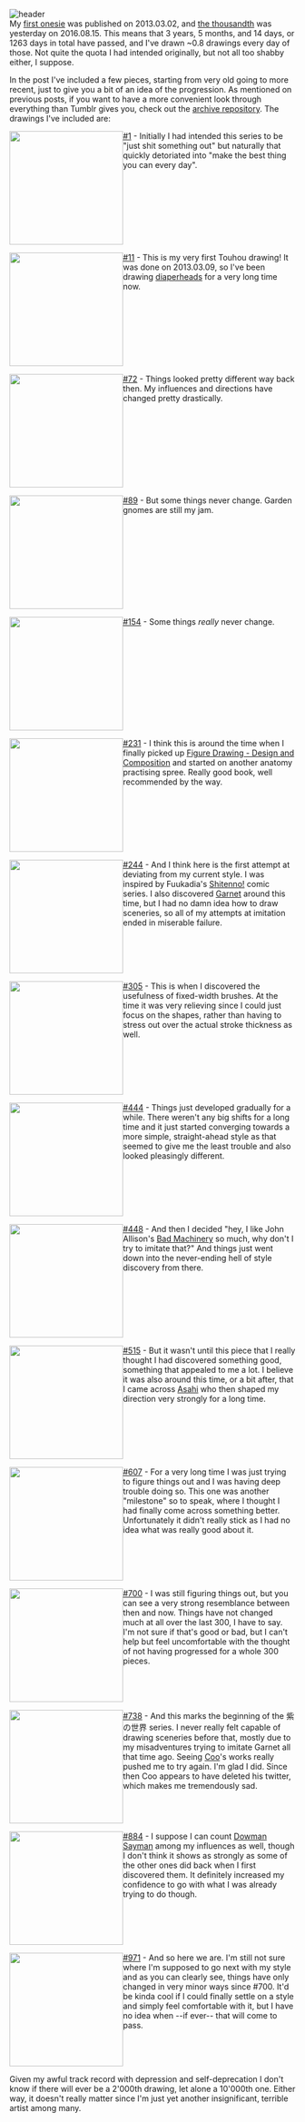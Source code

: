 ![header](https://raw.githubusercontent.com/Shinmera/onesies/master/1000-1080p.png)  
My [first onesie](http://tumblr.shinmera.com/post/44390726193/) was published on 2013.03.02, and [the thousandth](http://tumblr.shinmera.com/post/149002040689/) was yesterday on 2016.08.15. This means that 3 years, 5 months, and 14 days, or 1263 days in total have passed, and I've drawn ~0.8 drawings every day of those. Not quite the quota I had intended originally, but not all too shabby either, I suppose.

In the post I've included a few pieces, starting from very old going to more recent, just to give you a bit of an idea of the progression. As mentioned on previous posts, if you want to have a more convenient look through everything than Tumblr gives you, check out the [archive repository](https://github.com/Shinmera/onesies). The drawings I've included are:

<img src="https://raw.githubusercontent.com/Shinmera/onesies/master/1.png" style="float:left;object-fit:cover;width:200px;height:200px;" /> [#1](https://github.com/Shinmera/onesies/blob/master/1.png) - Initially I had intended this series to be "just shit something out" but naturally that quickly detoriated into "make the best thing you can every day". <br style="clear:left" />

<img src="https://raw.githubusercontent.com/Shinmera/onesies/master/11.png" style="float:left;object-fit:cover;width:200px;height:200px;" /> [#11](https://github.com/Shinmera/onesies/blob/master/11.png) - This is my very first Touhou drawing! It was done on 2013.03.09, so I've been drawing [diaperheads](https://www.youtube.com/watch?v=E7lHJXPKoX0) for a very long time now. <br style="clear:left" />

<img src="https://raw.githubusercontent.com/Shinmera/onesies/master/72.png" style="float:left;object-fit:cover;width:200px;height:200px;" /> [#72](https://github.com/Shinmera/onesies/blob/master/72.png) - Things looked pretty different way back then. My influences and directions have changed pretty drastically. <br style="clear:left" />

<img src="https://raw.githubusercontent.com/Shinmera/onesies/master/89.png" style="float:left;object-fit:cover;width:200px;height:200px;" /> [#89](https://github.com/Shinmera/onesies/blob/master/89.png) - But some things never change. Garden gnomes are still my jam. <br style="clear:left" />

<img src="https://raw.githubusercontent.com/Shinmera/onesies/master/154.png" style="float:left;object-fit:cover;width:200px;height:200px;" /> [#154](https://github.com/Shinmera/onesies/blob/master/154.png) - Some things *really* never change. <br style="clear:left" />

<img src="https://raw.githubusercontent.com/Shinmera/onesies/master/231.png" style="float:left;object-fit:cover;width:200px;height:200px;" /> [#231](https://github.com/Shinmera/onesies/blob/master/231.png) - I think this is around the time when I finally picked up [Figure Drawing - Design and Composition](http://www.librarything.com/work/9147001/book/123369393) and started on another anatomy practising spree. Really good book, well recommended by the way. <br style="clear:left" />

<img src="https://raw.githubusercontent.com/Shinmera/onesies/master/244.png" style="float:left;object-fit:cover;width:200px;height:200px;" />  [#244](https://github.com/Shinmera/onesies/blob/master/244.png) - And I think here is the first attempt at deviating from my current style. I was inspired by Fuukadia's [Shitenno!](http://danbooru.donmai.us/pools/3734) comic series. I also discovered [Garnet](http://www.pixiv.net/member.php?id=83452) around this time, but I had no damn idea how to draw sceneries, so all of my attempts at imitation ended in miserable failure. <br style="clear:left" />

<img src="https://raw.githubusercontent.com/Shinmera/onesies/master/305.png" style="float:left;object-fit:cover;width:200px;height:200px;" /> [#305](https://github.com/Shinmera/onesies/blob/master/305.png) - This is when I discovered the usefulness of fixed-width brushes. At the time it was very relieving since I could just focus on the shapes, rather than having to stress out over the actual stroke thickness as well. <br style="clear:left" />

<img src="https://raw.githubusercontent.com/Shinmera/onesies/master/444.png" style="float:left;object-fit:cover;width:200px;height:200px;" /> [#444](https://github.com/Shinmera/onesies/blob/master/444.png) - Things just developed gradually for a while. There weren't any big shifts for a long time and it just started converging towards a more simple, straight-ahead style as that seemed to give me the least trouble and also looked pleasingly different. <br style="clear:left" />

<img src="https://raw.githubusercontent.com/Shinmera/onesies/master/448.png" style="float:left;object-fit:cover;width:200px;height:200px;" /> [#448](https://github.com/Shinmera/onesies/blob/master/448.png) - And then I decided "hey, I like John Allison's [Bad Machinery](http://www.scarygoround.com/) so much, why don't I try to imitate that?" And things just went down into the never-ending hell of style discovery from there. <br style="clear:left" />

<img src="https://raw.githubusercontent.com/Shinmera/onesies/master/515.png" style="float:left;object-fit:cover;width:200px;height:200px;" /> [#515](https://github.com/Shinmera/onesies/blob/master/515.png) - But it wasn't until this piece that I really thought I had discovered something good, something that appealed to me a lot. I believe it was also around this time, or a bit after, that I came across [Asahi](http://www.pixiv.net/member.php?id=1978658) who then shaped my direction very strongly for a long time. <br style="clear:left" />

<img src="https://raw.githubusercontent.com/Shinmera/onesies/master/607.png" style="float:left;object-fit:cover;width:200px;height:200px;" /> [#607](https://github.com/Shinmera/onesies/blob/master/607.png) - For a very long time I was just trying to figure things out and I was having deep trouble doing so. This one was another "milestone" so to speak, where I thought I had finally come across something better. Unfortunately it didn't really stick as I had no idea what was really good about it. <br style="clear:left" />

<img src="https://raw.githubusercontent.com/Shinmera/onesies/master/700.png" style="float:left;object-fit:cover;width:200px;height:200px;" /> [#700](https://github.com/Shinmera/onesies/blob/master/700.png) - I was still figuring things out, but you can see a very strong resemblance between then and now. Things have not changed much at all over the last 300, I have to say. I'm not sure if that's good or bad, but I can't help but feel uncomfortable with the thought of not having progressed for a whole 300 pieces. <br style="clear:left" />

<img src="https://raw.githubusercontent.com/Shinmera/onesies/master/738.png" style="float:left;object-fit:cover;width:200px;height:200px;" /> [#738](https://github.com/Shinmera/onesies/blob/master/738.png) - And this marks the beginning of the 紫の世界 series. I never really felt capable of drawing sceneries before that, mostly due to my misadventures trying to imitate Garnet all that time ago. Seeing [Coo](http://deltart.blog.fc2.com/)'s works really pushed me to try again. I'm glad I did. Since then Coo appears to have deleted his twitter, which makes me tremendously sad. <br style="clear:left" />

<img src="https://raw.githubusercontent.com/Shinmera/onesies/master/884.png" style="float:left;object-fit:cover;width:200px;height:200px;" /> [#884](https://github.com/Shinmera/onesies/blob/master/884.png) - I suppose I can count [Dowman Sayman](https://twitter.com/dowmansayman) among my influences as well, though I don't think it shows as strongly as some of the other ones did back when I first discovered them. It definitely increased my confidence to go with what I was already trying to do though. <br style="clear:left" />

<img src="https://raw.githubusercontent.com/Shinmera/onesies/master/971.png" style="float:left;object-fit:cover;width:200px;height:200px;" /> [#971](https://github.com/Shinmera/onesies/blob/master/971.png) - And so here we are. I'm still not sure where I'm supposed to go next with my style and as you can clearly see, things have only changed in very minor ways since #700. It'd be kinda cool if I could finally settle on a style and simply feel comfortable with it, but I have no idea when --if ever-- that will come to pass. <br style="clear:left" />

Given my awful track record with depression and self-deprecation I don't know if there will ever be a 2'000th drawing, let alone a 10'000th one. Either way, it doesn't really matter since I'm just yet another insignificant, terrible artist among many.
